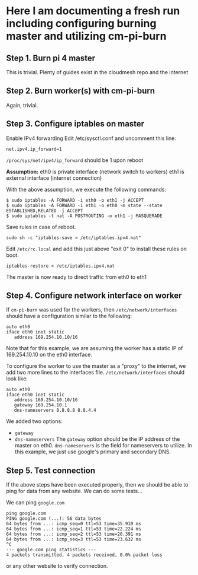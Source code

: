 
# Here I am documenting a fresh run including configuring burning master and utilizing cm-pi-burn 

## Step 1. Burn pi 4 master
This is trivial. Plenty of guides exist in the cloudmesh repo and the internet

## Step 2. Burn worker(s) with cm-pi-burn
Again, trivial.

## Step 3. Configure iptables on master
Enable IPv4 forwarding
Edit /etc/sysctl.conf and uncomment this line:
```
net.ipv4.ip_forward=1
```
`/proc/sys/net/ipv4/ip_forward` should be 1 upon reboot

**Assumption:**
eth0 is private interface (network switch to workers)
eth1 is external interface (internet connection)

With the above assumption, we execute the following commands:
```
$ sudo iptables -A FORWARD -i eth0 -o eth1 -j ACCEPT
$ sudo iptables -A FORWARD -i eth1 -o eth0 -m state --state ESTABLISHED,RELATED -j ACCEPT
$ sudo iptables -t nat -A POSTROUTING -o eth1 -j MASQUERADE
```

Save rules in case of reboot.
```
sudo sh -c "iptables-save > /etc/iptables.ipv4.nat"
```

Edit `/etc/rc.local` and add this just above "exit 0" to install these rules on boot.
```
iptables-restore < /etc/iptables.ipv4.nat
```

The master is now ready to direct traffic from eth0 to eth1

## Step 4. Configure network interface on worker
If `cm-pi-burn` was used for the workers, then `/etc/network/interfaces` should have a configuration similar to the following:
```
auto eth0
iface eth0 inet static
   address 169.254.10.10/16
```
Note that for this example, we are assuming the worker has a static IP of 169.254.10.10 on the eth0 interface.

To configure the worker to use the master as a "proxy" to the internet, we add two more lines to the interfaces file. `/etc/network/interfaces` should look like:
```
auto eth0
iface eth0 inet static
   address 169.254.10.10/16
   gateway 169.254.10.1
   dns-nameservers 8.8.8.8 8.8.4.4
```
We added two options:
* `gateway`
* `dns-nameservers`
The `gateway` option should be the IP address of the master on eth0. `dns-nameservers` is the field for nameservers to utilize. In this example, we just use google's primary and secondary DNS.

## Step 5. Test connection
If the above steps have been executed properly, then we should be able to ping for data from any website. We can do some tests...

We can ping `google.com`
```
ping google.com
PING google.com (...): 56 data bytes
64 bytes from ...: icmp_seq=0 ttl=53 time=35.910 ms
64 bytes from ...: icmp_seq=1 ttl=53 time=22.224 ms
64 bytes from ...: icmp_seq=2 ttl=53 time=20.391 ms
64 bytes from ...: icmp_seq=3 ttl=53 time=23.632 ms
^C
--- google.com ping statistics ---
4 packets transmitted, 4 packets received, 0.0% packet loss
```
or any other website to verify connection. 





